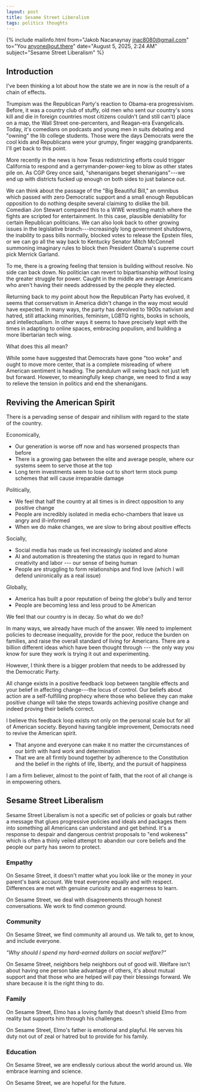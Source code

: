 ```yaml
---
layout: post
title: Sesame Street Liberalism
tags: politics thoughts
---
```


{% include mailinfo.html from="Jakob Nacanaynay <jnac8080@gmail.com>" to="You <anyone@out.there>" date="August 5, 2025, 2:24 AM" subject="Sesame Street Liberalism" %}

## Introduction

I've been thinking a lot about how the state we are in now is the result of a chain of effects.

Trumpism was the Republican Party's reaction to Obama-era progressivism. Before, it was a country club of stuffy, old men who sent our country's sons kill and die in foreign countries most citizens couldn't (and still can't) place on a map, the Wall Street one-percenters, and Reagan-era Evangelicals. Today, it's comedians on podcasts and young men in suits debating and "owning" the lib college students. Those were the days Democrats were the cool kids and Republicans were your grumpy, finger wagging grandparents. I'll get back to this point.

More recently in the news is how Texas redistricting efforts could trigger California to respond and a gerrymander-power-keg to blow as other states pile on. As CGP Grey once said, "shenanigans beget shenanigans"---we end up with districts fucked up enough on both sides to just balance out.

We can think about the passage of the "Big Beautiful Bill," an omnibus which passed with zero Democratic support and a small enough Republican opposition to do nothing despite several claiming to dislike the bill. Comedian Jon Stewart compared this to a WWE wrestling match where the fights are scripted for entertainment. In this case, plausible deniability for certain Republican politicians. We can also look back to other growing issues in the legislative branch---increasingly long government shutdowns, the inability to pass bills normally, blocked votes to release the Epstein files, or we can go all the way back to Kentucky Senator Mitch McConnell summoning imaginary rules to block then President Obama's supreme court pick Merrick Garland.

To me, there is a growing feeling that tension is building without resolve. No side can back down. No politician can revert to bipartisanship without losing the greater struggle for power. Caught in the middle are average Americans who aren't having their needs addressed by the people they elected.

Returning back to my point about how the Republican Party has evolved, it seems that conservatism in America didn't change in the way most would have expected. In many ways, the party has devolved to 1900s nativism and hatred, still attacking minorities, feminism, LGBTQ rights, books in schools, and intellectualism. In other ways it seems to have precisely kept with the times in adapting to online spaces, embracing populism, and building a more libertarian tech wing.

What does this all mean?

While some have suggested that Democrats have gone "too woke" and ought to move more center, that is a complete misreading of where American sentiment is heading. The pendulum will swing back not just left but forward. However, to meaningfully keep change, we need to find a way to relieve the tension in politics and end the shenanigans.

## Reviving the American Spirit

There is a pervading sense of despair and nihilism with regard to the state of the country.

Economically,

- Our generation is worse off now and has worsened prospects than before
- There is a growing gap between the elite and average people, where our systems seem to serve those at the top
- Long term investments seem to lose out to short term stock pump schemes that will cause irreparable damage

Politically,

- We feel that half the country at all times is in direct opposition to any positive change
- People are incredibly isolated in media echo-chambers that leave us angry and ill-informed
- When we do make changes, we are slow to bring about positive effects

Socially,

- Social media has made us feel increasingly isolated and alone
- AI and automation is threatening the status quo in regard to human creativity and labor --- our sense of being human
- People are struggling to form relationships and find love (which I will defend unironically as a real issue)

Globally,

- America has built a poor reputation of being the globe's bully and terror
- People are becoming less and less proud to be American

We feel that our country is in decay. So what do we do?

In many ways, we already have much of the answer. We need to implement policies to decrease inequality, provide for the poor, reduce the burden on families, and raise the overall standard of living for Americans. There are a billion different ideas which have been thought through --- the only way you know for sure they work is trying it out and experimenting.

However, I think there is a bigger problem that needs to be addressed by the Democratic Party.

All change exists in a positive feedback loop between tangible effects and your belief in affecting change---the locus of control. Our beliefs about action are a self-fulfilling prophecy where those who believe they can make positive change will take the steps towards achieving positive change and indeed proving their beliefs correct.

I believe this feedback loop exists not only on the personal scale but for all of American society. Beyond having tangible improvement, Democrats need to revive the American spirit.

- That anyone and everyone can make it no matter the circumstances of our birth with hard work and determination
- That we are all firmly bound together by adherence to the Constitution and the belief in the rights of life, liberty, and the pursuit of happiness

I am a firm believer, almost to the point of faith, that the root of all change is in empowering others.

## Sesame Street Liberalism

Sesame Street Liberalism is not a specific set of policies or goals but rather a message that glues progressive policies and ideals and packages them into something all Americans can understand and get behind. It's a response to despair and dangerous centrist proposals to "end wokeness" which is often a thinly veiled attempt to abandon our core beliefs and the people our party has sworn to protect.

### Empathy

On Sesame Street, it doesn't matter what you look like or the money in your parent's bank account. We treat everyone equally and with respect. Differences are met with genuine curiosity and an eagerness to learn.

On Sesame Street, we deal with disagreements through honest conversations. We work to find common ground.

### Community

On Sesame Street, we find community all around us. We talk to, get to know, and include everyone.

*"Why should I spend my hard-earned dollars on social welfare?"*

On Sesame Street, neighbors help neighbors out of good will. Welfare isn't about having one person take advantage of others, it's about mutual support and that those who are helped will pay their blessings forward. We share because it is the right thing to do.

### Family

On Sesame Street, Elmo has a loving family that doesn't shield Elmo from reality but supports him through his challenges.

On Sesame Street, Elmo's father is emotional and playful. He serves his duty not out of zeal or hatred but to provide for his family.

### Education

On Sesame Street, we are endlessly curious about the world around us. We embrace learning and science.

On Sesame Street, we are hopeful for the future.
